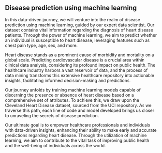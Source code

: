 ## Disease prediction using machine learning
In this data-driven journey, we will venture into the realm of disease prediction using machine learning, guided by our expert data scientist. Our dataset contains vital information regarding the diagnosis of heart disease patients. Through the power of machine learning, we aim to predict whether an individual is susceptible to heart disease, leveraging features such as chest pain type, age, sex, and more.

Heart disease stands as a prominent cause of morbidity and mortality on a global scale. Predicting cardiovascular disease is a crucial area within clinical data analysis, considering its profound impact on public health. The healthcare industry harbors a vast reservoir of data, and the process of data mining transforms this extensive healthcare repository into actionable insights, facilitating informed decision-making and predictions.

Our journey unfolds by training machine learning models capable of discerning the presence or absence of heart disease based on a comprehensive set of attributes. To achieve this, we draw upon the Cleveland Heart Disease dataset, sourced from the UCI repository. As we traverse this path, each line of code and model developed brings us closer to unraveling the secrets of disease prediction.

Our ultimate goal is to empower healthcare professionals and individuals with data-driven insights, enhancing their ability to make early and accurate predictions regarding heart disease. Through the utilization of machine learning, we aim to contribute to the vital task of improving public health and the well-being of individuals across the world.
